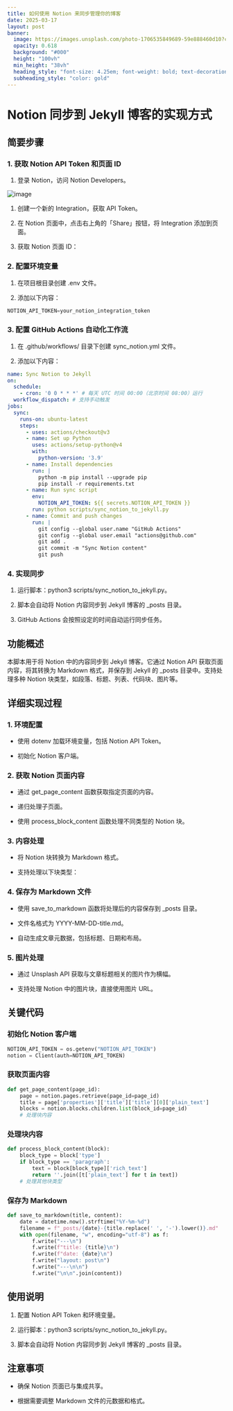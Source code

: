 ```yaml
---
title: 如何使用 Notion 来同步管理你的博客
date: 2025-03-17
layout: post
banner:
  image: https://images.unsplash.com/photo-1706535849689-59e888460d10?crop=entropy&cs=tinysrgb&fit=max&fm=jpg&ixid=M3w2OTIwMzJ8MHwxfHJhbmRvbXx8fHx8fHx8fDE3NDIxODU0NjF8&ixlib=rb-4.0.3&q=80&w=1080
  opacity: 0.618
  background: "#000"
  height: "100vh"
  min_height: "38vh"
  heading_style: "font-size: 4.25em; font-weight: bold; text-decoration: underline"
  subheading_style: "color: gold"
---
```


# Notion 同步到 Jekyll 博客的实现方式

## 简要步骤

### 1. 获取 Notion API Token 和页面 ID

1. 登录 Notion，访问 Notion Developers。

![image](https://prod-files-secure.s3.us-west-2.amazonaws.com/a7a0cc5a-89b9-4cda-8686-1fba0ca52f40/d19c1afe-dea5-4312-9333-786b0ba83054/image.png?X-Amz-Algorithm=AWS4-HMAC-SHA256&X-Amz-Content-Sha256=UNSIGNED-PAYLOAD&X-Amz-Credential=ASIAZI2LB466RBTEF6QV%2F20250317%2Fus-west-2%2Fs3%2Faws4_request&X-Amz-Date=20250317T042421Z&X-Amz-Expires=3600&X-Amz-Security-Token=IQoJb3JpZ2luX2VjEOT%2F%2F%2F%2F%2F%2F%2F%2F%2F%2FwEaCXVzLXdlc3QtMiJHMEUCIQD5cX8Y6UX2ItVNpCjlLjDZVPw6wwOo4jZ%2BG7ew6EZn7gIgGC56wRKSqqxldYR4BrDTwrlm3QtfBqS6u4WirsQWY0sq%2FwMIPRAAGgw2Mzc0MjMxODM4MDUiDOeiit0nidcACyoRKSrcA2dOtVNxOhvoJ4kAPWee6JTfxuY2XMPLvixCFoK904fbdvoMvAVornItlvtPuX2%2FPaA1grepncjK4EIynH%2BWWWEnNiAXvePNIOxkLq08eaLWFpLPPIciM%2BBMZgg%2Ff%2BclGXmv5HNpmRgX%2BSvcLiwfPjhnPV5QugQKAN0entci6iQDSTjrC03kfVG%2BS6lZ7Ks5WQXU0azwGRGXxXYk%2Bzv2xuyUpiGj%2BW428aBI2OeKlQMZIGUo74CDkp3Xkn58XoQV6sL7hUG1Xq9NTN3kjtUqEaHqvgSPHDh50Hb73LXESXkto2oCFKt17yOQsiJINrua0228okwAGh8MMc1Y27NBkPpZhv0V64oDPSxDXbZ%2ByTJRN2GzLL9COtGYoxCzb%2BI8oA4rp4O9OS04cFA21MelApyyCnhz9ldpgXHy8zWqMETMtfs9xMXujSwFjVhTlqsOwklcr1W0pP2KLiGj16wGvlQblhK%2FL%2BIaBMYSroAAyaaprhTtiYK4L5kgEx%2BZAs765Ex6UVu1X13ZcORncUa7XdgZAQjrrY9h6WYPDXq3lizqqolZG9%2FSbVB5YPYAfbZD8AqmMZr4Xw6cojY4Zusw0oV59GTsR4oFnjRuJfgVXg282fXb6CaFAS24b7%2BkMKq83r4GOqUBjZWNx7VYaAor1iYryPMkUxk47vpZP%2FSOCr2uSZJgFY98PXKf4IqyuUaliD2QRvMQjVNtfil%2BjCzyY4ojQyeZaMbCQL3bbSCnAP81daWNRzdAlrv0C2MXkMVHAA758lPtmmBAtSTtKQWmwAXjZ9BXq3LN2f62x50P7DsRynycUzOVV%2BhgkxeldfSu5%2Bp5PmrWcf5s57YHQ974M9hajc69GvxUPzhD&X-Amz-Signature=ef74d3aa9cd7187fcf3a41f3cf6cec2cb77bb2d062b1fe8c99d6deccb7254064&X-Amz-SignedHeaders=host&x-id=GetObject)

1. 创建一个新的 Integration，获取 API Token。

1. 在 Notion 页面中，点击右上角的「Share」按钮，将 Integration 添加到页面。

1. 获取 Notion 页面 ID：


### 2. 配置环境变量

1. 在项目根目录创建 .env 文件。

1. 添加以下内容：

```javascript
NOTION_API_TOKEN=your_notion_integration_token
```

### 3. 配置 GitHub Actions 自动化工作流

1. 在 .github/workflows/ 目录下创建 sync_notion.yml 文件。

1. 添加以下内容：

```yaml
name: Sync Notion to Jekyll
on:
  schedule:
    - cron: '0 0 * * *' # 每天 UTC 时间 00:00（北京时间 08:00）运行
  workflow_dispatch: # 支持手动触发
jobs:
  sync:
    runs-on: ubuntu-latest
    steps:
      - uses: actions/checkout@v3
      - name: Set up Python
        uses: actions/setup-python@v4
        with:
          python-version: '3.9'
      - name: Install dependencies
        run: |
          python -m pip install --upgrade pip
          pip install -r requirements.txt
      - name: Run sync script
        env:
          NOTION_API_TOKEN: ${{ secrets.NOTION_API_TOKEN }}
        run: python scripts/sync_notion_to_jekyll.py
      - name: Commit and push changes
        run: |
          git config --global user.name "GitHub Actions"
          git config --global user.email "actions@github.com"
          git add .
          git commit -m "Sync Notion content"
          git push
```

### 4. 实现同步

1. 运行脚本：python3 scripts/sync_notion_to_jekyll.py。

1. 脚本会自动将 Notion 内容同步到 Jekyll 博客的 _posts 目录。

1. GitHub Actions 会按照设定的时间自动运行同步任务。

## 功能概述

本脚本用于将 Notion 中的内容同步到 Jekyll 博客。它通过 Notion API 获取页面内容，将其转换为 Markdown 格式，并保存到 Jekyll 的 _posts 目录中。支持处理多种 Notion 块类型，如段落、标题、列表、代码块、图片等。

## 详细实现过程

### 1. 环境配置

- 使用 dotenv 加载环境变量，包括 Notion API Token。

- 初始化 Notion 客户端。

### 2. 获取 Notion 页面内容

- 通过 get_page_content 函数获取指定页面的内容。

- 递归处理子页面。

- 使用 process_block_content 函数处理不同类型的 Notion 块。

### 3. 内容处理

- 将 Notion 块转换为 Markdown 格式。

- 支持处理以下块类型：


### 4. 保存为 Markdown 文件

- 使用 save_to_markdown 函数将处理后的内容保存到 _posts 目录。

- 文件名格式为 YYYY-MM-DD-title.md。

- 自动生成文章元数据，包括标题、日期和布局。

### 5. 图片处理

- 通过 Unsplash API 获取与文章标题相关的图片作为横幅。

- 支持处理 Notion 中的图片块，直接使用图片 URL。

## 关键代码

### 初始化 Notion 客户端

```python
NOTION_API_TOKEN = os.getenv("NOTION_API_TOKEN")
notion = Client(auth=NOTION_API_TOKEN)
```

### 获取页面内容

```python
def get_page_content(page_id):
    page = notion.pages.retrieve(page_id=page_id)
    title = page['properties']['title']['title'][0]['plain_text']
    blocks = notion.blocks.children.list(block_id=page_id)
    # 处理块内容
```

### 处理块内容

```python
def process_block_content(block):
    block_type = block['type']
    if block_type == 'paragraph':
        text = block[block_type]['rich_text']
        return ''.join([t['plain_text'] for t in text])
    # 处理其他块类型
```

### 保存为 Markdown

```python
def save_to_markdown(title, content):
    date = datetime.now().strftime("%Y-%m-%d")
    filename = f"_posts/{date}-{title.replace(' ', '-').lower()}.md"
    with open(filename, "w", encoding="utf-8") as f:
        f.write("---\n")
        f.write(f"title: {title}\n")
        f.write(f"date: {date}\n")
        f.write("layout: post\n")
        f.write("---\n\n")
        f.write("\n\n".join(content))
```

## 使用说明

1. 配置 Notion API Token 和环境变量。

1. 运行脚本：python3 scripts/sync_notion_to_jekyll.py。

1. 脚本会自动将 Notion 内容同步到 Jekyll 博客的 _posts 目录。

## 注意事项

- 确保 Notion 页面已与集成共享。

- 根据需要调整 Markdown 文件的元数据和格式。